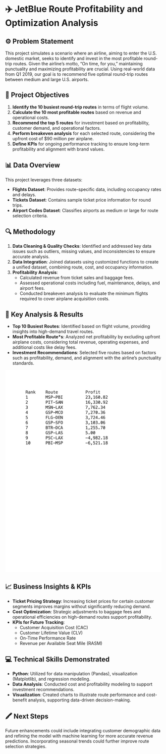 # ✈️ JetBlue Route Profitability and Optimization Analysis

## ⚙️ Problem Statement

This project simulates a scenario where an airline, aiming to enter the U.S. domestic market, seeks to identify and invest in the most profitable round-trip routes. Given the airline’s motto, “On time, for you,” maintaining punctuality and maximizing profitability are crucial. Using real-world data from Q1 2019, our goal is to recommend five optimal round-trip routes between medium and large U.S. airports.

## 🎯 Project Objectives

1. **Identify the 10 busiest round-trip routes** in terms of flight volume.
2. **Calculate the 10 most profitable routes** based on revenue and operational costs.
3. **Recommend the top 5 routes** for investment based on profitability, customer demand, and operational factors.
4. **Perform breakeven analysis** for each selected route, considering the upfront cost of $90 million per airplane.
5. **Define KPIs** for ongoing performance tracking to ensure long-term profitability and alignment with brand values.

## 📊 Data Overview

This project leverages three datasets:

- **Flights Dataset**: Provides route-specific data, including occupancy rates and delays.
- **Tickets Dataset**: Contains sample ticket price information for round trips.
- **Airport Codes Dataset**: Classifies airports as medium or large for route selection criteria.

## 🔍 Methodology

1. **Data Cleaning & Quality Checks**: Identified and addressed key data issues such as outliers, missing values, and inconsistencies to ensure accurate analysis.
2. **Data Integration**: Joined datasets using customized functions to create a unified dataset, combining route, cost, and occupancy information.
3. **Profitability Analysis**:
    - Calculated revenue from ticket sales and baggage fees.
    - Assessed operational costs including fuel, maintenance, delays, and airport fees.
    - Conducted breakeven analysis to evaluate the minimum flights required to cover airplane acquisition costs.

## 🔎 Key Analysis & Results

- **Top 10 Busiest Routes**: Identified based on flight volume, providing insights into high-demand travel routes.
- **Most Profitable Route*s**: Analyzed net profitability by excluding upfront airplane costs, considering total revenue, operating expenses, and additional costs like delay fees.
- **Investment Recommendations**: Selected five routes based on factors such as profitability, demand, and alignment with the airline’s punctuality standards.

![Chart of data trends](screenshot.png)


## 📈 Business Insights & KPIs

- **Ticket Pricing Strategy**: Increasing ticket prices for certain customer segments improves margins without significantly reducing demand.
- **Cost Optimization**: Strategic adjustments to baggage fees and operational efficiencies on high-demand routes support profitability.
- **KPIs for Future Tracking**:
  - Customer Acquisition Cost (CAC)
  - Customer Lifetime Value (CLV)
  - On-Time Performance Rate
  - Revenue per Available Seat Mile (RASM)

## 💻 Technical Skills Demonstrated

- **Python**: Utilized for data manipulation (Pandas), visualization (Matplotlib), and regression modeling.
- **Data Analysis**: Conducted cost and profitability modeling to support investment recommendations.
- **Visualization**: Created charts to illustrate route performance and cost-benefit analysis, supporting data-driven decision-making.

## 🖍️ Next Steps

Future enhancements could include integrating customer demographic data and refining the model with machine learning for more accurate revenue predictions. Incorporating seasonal trends could further improve route selection strategies.
